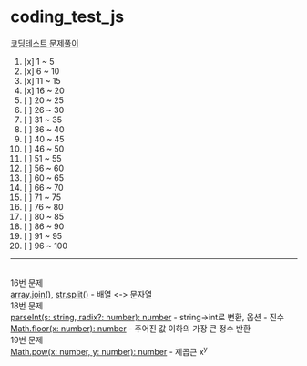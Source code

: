 # coding_test_js

[코딩테스트 문제풀이](https://www.notion.so/JS-100-94d97d294dd14c9b911a02c840fa9f2d)

1. [x] 1 ~ 5
2. [x] 6 ~ 10
3. [x] 11 ~ 15
4. [x] 16 ~ 20
5. [ ] 20 ~ 25
6. [ ] 26 ~ 30
7. [ ] 31 ~ 35
8. [ ] 36 ~ 40
9. [ ] 40 ~ 45
10. [ ] 46 ~ 50
11. [ ] 51 ~ 55
12. [ ] 56 ~ 60
13. [ ] 60 ~ 65
14. [ ] 66 ~ 70
15. [ ] 71 ~ 75
16. [ ] 76 ~ 80
17. [ ] 80 ~ 85
18. [ ] 86 ~ 90
19. [ ] 91 ~ 95
20. [ ] 96 ~ 100

---

\
16번 문제\
 [array.join()](https://developer.mozilla.org/en-US/docs/Web/JavaScript/Reference/Global_Objects/Array/join), [str.split()](https://developer.mozilla.org/ko/docs/Web/JavaScript/Reference/Global_Objects/String/split) - 배열 <-> 문자열
\
18번 문제\
[parseInt(s: string, radix?: number): number](https://developer.mozilla.org/en-US/docs/Web/JavaScript/Reference/Global_Objects/parseInt) - string->int로 변환, 옵션 - 진수 \
[Math.floor(x: number): number](https://developer.mozilla.org/ko/docs/Web/JavaScript/Reference/Global_Objects/Math/floor) - 주어진 값 이하의 가장 큰 정수 반환 \
19번 문제 \
[Math.pow(x: number, y: number): number](https://developer.mozilla.org/en-US/docs/Web/JavaScript/Reference/Global_Objects/Math/pow) - 제곱근 x<sup>y</sup>
